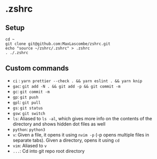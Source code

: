 # .zshrc

## Setup

```
cd ~
git clone git@github.com:MaxLascombe/zshrc.git
echo "source ~/zshrc/.zshrc" > .zshrc
. ./.zshrc
```

## Custom commands

- `ci` : `yarn prettier --check . && yarn eslint . && yarn knip`
- `gac`: `git add -N . && git add -p && git commit -m`
- `gc`: `git commit -m`
- `gp`: `git push`
- `gpl`: `git pull`
- `gs`: `git status`
- `gsw`: `git switch`
- `ls`: Aliased to `ls -al`, which gives more info on the contents of the
  directory and shows hidden dot files as well
- `python`: `python3`
- `v`: Given a file, it opens it using `nvim -p` (-p opens multiple files in
  separate tabs). Given a directory, opens it using `cd`
- `vim`: Aliased to `v`
- `...`: Cd into git repo root directory
